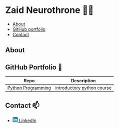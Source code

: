 # Zaid Neurothrone :man_technologist:

- [About](#about)
- [GitHub portfolio](#github-portfolio)
- [Contact](#contact)

## About

## GitHub Portfolio :briefcase:

| Repo                             | Description |
| -------------------------------- | ----------- |
| [Python Programming][python]     | introductory python course | 

[python]: https://github.com/neurothrone/python-programming-zaid-neurothrone

## Contact :mailbox:

- [![linkedin-icon](assets/icons/flaticon/linkedin_16.png) LinkedIn][linkedin]

[linkedin]: https://www.linkedin.com/in/neurothrone/